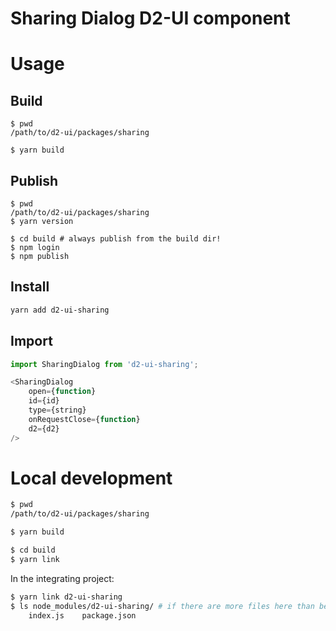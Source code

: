 # Sharing Dialog D2-UI component

# Usage

## Build

```
$ pwd
/path/to/d2-ui/packages/sharing

$ yarn build
```

## Publish

```
$ pwd
/path/to/d2-ui/packages/sharing
$ yarn version

$ cd build # always publish from the build dir!
$ npm login
$ npm publish
```

## Install

```sh
yarn add d2-ui-sharing
```

## Import

```js
import SharingDialog from 'd2-ui-sharing';

<SharingDialog
    open={function}
    id={id}
    type={string}
    onRequestClose={function}
    d2={d2}
/>
```

# Local development

```sh
$ pwd
/path/to/d2-ui/packages/sharing

$ yarn build

$ cd build
$ yarn link
```

In the integrating project:

```sh
$ yarn link d2-ui-sharing
$ ls node_modules/d2-ui-sharing/ # if there are more files here than below you did not link from the build dir!
    index.js    package.json
```

